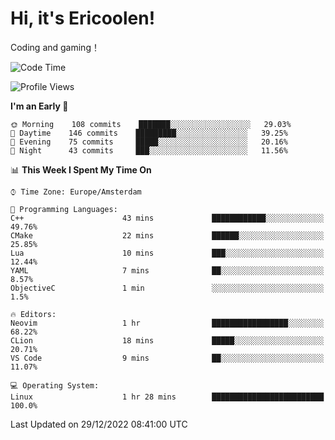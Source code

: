 # Hi, it's Ericoolen!
Coding and gaming！

<!--START_SECTION:waka-->
![Code Time](http://img.shields.io/badge/Code%20Time-590%20hrs%2011%20mins-blue)

![Profile Views](http://img.shields.io/badge/Profile%20Views-4-blue)

**I'm an Early 🐤** 

```text
🌞 Morning    108 commits    ███████░░░░░░░░░░░░░░░░░░   29.03% 
🌆 Daytime    146 commits    █████████░░░░░░░░░░░░░░░░   39.25% 
🌃 Evening    75 commits     █████░░░░░░░░░░░░░░░░░░░░   20.16% 
🌙 Night      43 commits     ███░░░░░░░░░░░░░░░░░░░░░░   11.56%

```


📊 **This Week I Spent My Time On** 

```text
⌚︎ Time Zone: Europe/Amsterdam

💬 Programming Languages: 
C++                      43 mins             ████████████░░░░░░░░░░░░░   49.76% 
CMake                    22 mins             ██████░░░░░░░░░░░░░░░░░░░   25.85% 
Lua                      10 mins             ███░░░░░░░░░░░░░░░░░░░░░░   12.44% 
YAML                     7 mins              ██░░░░░░░░░░░░░░░░░░░░░░░   8.57% 
ObjectiveC               1 min               ░░░░░░░░░░░░░░░░░░░░░░░░░   1.5%

🔥 Editors: 
Neovim                   1 hr                █████████████████░░░░░░░░   68.22% 
CLion                    18 mins             █████░░░░░░░░░░░░░░░░░░░░   20.71% 
VS Code                  9 mins              ██░░░░░░░░░░░░░░░░░░░░░░░   11.07%

💻 Operating System: 
Linux                    1 hr 28 mins        █████████████████████████   100.0%

```


 Last Updated on 29/12/2022 08:41:00 UTC
<!--END_SECTION:waka-->

